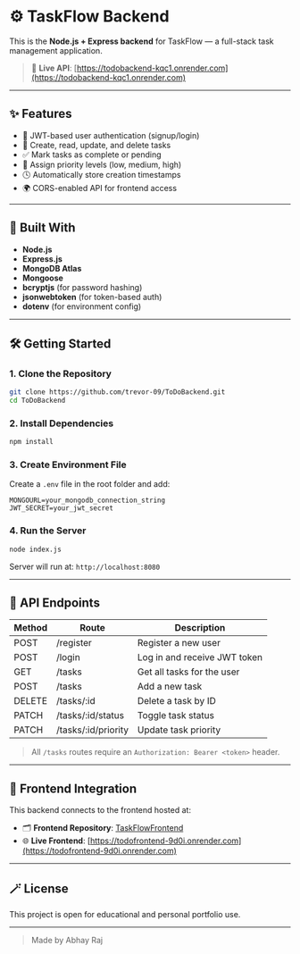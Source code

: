# ⚙️ TaskFlow Backend

This is the **Node.js + Express backend** for TaskFlow — a full-stack task management application.

> 🔗 **Live API**: [https://todobackend-kqc1.onrender.com](https://todobackend-kqc1.onrender.com)

---

## ✨ Features

- 🔐 JWT-based user authentication (signup/login)
- 📝 Create, read, update, and delete tasks
- ✅ Mark tasks as complete or pending
- 🎯 Assign priority levels (low, medium, high)
- 🕓 Automatically store creation timestamps
- 🌍 CORS-enabled API for frontend access

---

## 🧱 Built With

- **Node.js**
- **Express.js**
- **MongoDB Atlas**
- **Mongoose**
- **bcryptjs** (for password hashing)
- **jsonwebtoken** (for token-based auth)
- **dotenv** (for environment config)

---

## 🛠️ Getting Started

### 1. Clone the Repository

```bash
git clone https://github.com/trevor-09/ToDoBackend.git
cd ToDoBackend
```

### 2. Install Dependencies

```bash
npm install
```

### 3. Create Environment File

Create a `.env` file in the root folder and add:

```env
MONGOURL=your_mongodb_connection_string
JWT_SECRET=your_jwt_secret
```

### 4. Run the Server

```bash
node index.js
```

Server will run at: `http://localhost:8080`

---

## 📌 API Endpoints

| Method | Route                | Description                  |
|--------|----------------------|------------------------------|
| POST   | /register            | Register a new user          |
| POST   | /login               | Log in and receive JWT token |
| GET    | /tasks               | Get all tasks for the user   |
| POST   | /tasks               | Add a new task               |
| DELETE | /tasks/:id           | Delete a task by ID          |
| PATCH  | /tasks/:id/status    | Toggle task status           |
| PATCH  | /tasks/:id/priority  | Update task priority         |

> All `/tasks` routes require an `Authorization: Bearer <token>` header.

---

## 🔗 Frontend Integration

This backend connects to the frontend hosted at:

- 🗂️ **Frontend Repository**: [TaskFlowFrontend](https://github.com/trevor-09/TaskFlow-Frontend)  
- 🌐 **Live Frontend**: [https://todofrontend-9d0i.onrender.com](https://todofrontend-9d0i.onrender.com)

---

## 🪄 License

This project is open for educational and personal portfolio use.  

---

> Made by Abhay Raj
